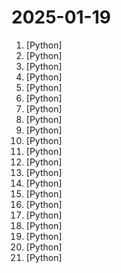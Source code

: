 # 2025-01-19

1. [](https://github.comundefined "MiniCPM-o 2.6: A GPT-4o Level MLLM for Vision, Speech and Multimodal Live Streaming on Your Phone") [Python]
2. [](https://github.comundefined "Investment Research for Everyone, Everywhere.") [Python]
3. [](https://github.comundefined "A robust, efficient, low-latency speech-to-text library with advanced voice activity detection, wake word activation and instant transcription.") [Python]
4. [](https://github.comundefined "The behavior guidance framework for customer-facing LLM agents") [Python]
5. [](https://github.comundefined "A Lightweight Recommendation System") [Python]
6. [](https://github.comundefined "Free, open source crypto trading bot") [Python]
7. [](https://github.comundefined "Build Conversational AI in minutes ⚡️") [Python]
8. [](https://github.comundefined "SOTA Open Source TTS") [Python]
9. [](https://github.comundefined "A collective list of free APIs") [Python]
10. [](https://github.comundefined "Robust Speech Recognition via Large-Scale Weak Supervision") [Python]
11. [](https://github.comundefined "A minimal PyTorch re-implementation of the OpenAI GPT (Generative Pretrained Transformer) training") [Python]
12. [](https://github.comundefined "🚀🤖 Crawl4AI: Open-source LLM Friendly Web Crawler & Scraper") [Python]
13. [](https://github.comundefined "Cross-platform, fast, feature-rich, GPU based terminal") [Python]
14. [](https://github.comundefined "NAS媒体库自动化管理工具") [Python]
15. [](https://github.comundefined "The lean application framework for Python. Build sophisticated user interfaces with a simple Python API. Run your apps in the terminal and a web browser.") [Python]
16. [](https://github.comundefined "A self-hosted, ad-free, privacy-respecting metasearch engine") [Python]
17. [](https://github.comundefined "The open-source AIOps and alert management platform") [Python]
18. [](https://github.comundefined "PDF to Markdown with vision models") [Python]
19. [](https://github.comundefined "A Lightweight Face Recognition and Facial Attribute Analysis (Age, Gender, Emotion and Race) Library for Python") [Python]
20. [](https://github.comundefined "High accuracy RAG for answering questions from scientific documents with citations") [Python]
21. [](https://github.comundefined "Download your Spotify playlists and songs along with album art and metadata (from YouTube if a match is found).") [Python]
